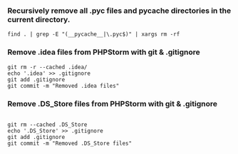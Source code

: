 ### Recursively remove all .pyc files and __pycache__ directories in the current directory.
```find . | grep -E "(__pycache__|\.pyc$)" | xargs rm -rf```


### Remove .idea files from PHPStorm with git & .gitignore
```
git rm -r --cached .idea/
echo '.idea' >> .gitignore
git add .gitignore
git commit -m "Removed .idea files"
```

### Remove .DS_Store files from PHPStorm with git & .gitignore
```

git rm --cached .DS_Store
echo '.DS_Store' >> .gitignore
git add .gitignore
git commit -m "Removed .DS_Store files"
```